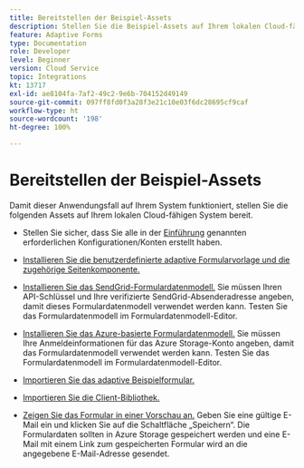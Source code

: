 ```yaml
---
title: Bereitstellen der Beispiel-Assets
description: Stellen Sie die Beispiel-Assets auf Ihrem lokalen Cloud-fähigen System bereit.
feature: Adaptive Forms
type: Documentation
role: Developer
level: Beginner
version: Cloud Service
topic: Integrations
kt: 13717
exl-id: ae8104fa-7af2-49c2-9e6b-704152d49149
source-git-commit: 097ff8fd0f3a28f3e21c10e03f6dc28695cf9caf
workflow-type: ht
source-wordcount: '198'
ht-degree: 100%

---
```


# Bereitstellen der Beispiel-Assets

Damit dieser Anwendungsfall auf Ihrem System funktioniert, stellen Sie die folgenden Assets auf Ihrem lokalen Cloud-fähigen System bereit.

* Stellen Sie sicher, dass Sie alle in der [Einführung](./introduction.md) genannten erforderlichen Konfigurationen/Konten erstellt haben.

* [Installieren Sie die benutzerdefinierte adaptive Formularvorlage und die zugehörige Seitenkomponente.](./assets/azure-portal-template-page-component.zip)

* [Installieren Sie das SendGrid-Formulardatenmodell.](./assets/send-grid-form-data-model.zip) Sie müssen Ihren API-Schlüssel und Ihre verifizierte SendGrid-Absenderadresse angeben, damit dieses Formulardatenmodell verwendet werden kann. Testen Sie das Formulardatenmodell im Formulardatenmodell-Editor.

* [Installieren Sie das Azure-basierte Formulardatenmodell.](./assets/azure-storage-fdm.zip) Sie müssen Ihre Anmeldeinformationen für das Azure Storage-Konto angeben, damit das Formulardatenmodell verwendet werden kann. Testen Sie das Formulardatenmodell im Formulardatenmodell-Editor.

* [Importieren Sie das adaptive Beispielformular.](./assets/credit-applications-af.zip)
* [Importieren Sie die Client-Bibliothek.](./assets/client-lib.zip)
* [Zeigen Sie das Formular in einer Vorschau an.](http://localhost:4502/content/dam/formsanddocuments/azureportalstorage/creditapplications/jcr:content?wcmmode=disabled) Geben Sie eine gültige E-Mail ein und klicken Sie auf die Schaltfläche „Speichern“. Die Formulardaten sollten in Azure Storage gespeichert werden und eine E-Mail mit einem Link zum gespeicherten Formular wird an die angegebene E-Mail-Adresse gesendet.
